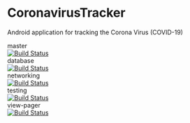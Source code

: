 # CoronavirusTracker
Android application for tracking the Corona Virus (COVID-19)

<div>master</div> <a href="https://travis-ci.org/github/Android-Avengers/CoronavirusTracker"><img src="https://travis-ci.org/Android-Aveners/CoronavirusTracker.svg?branch=testing" alt="Build Status"></a>

<div>database</div> <a href="https://travis-ci.org/github/Android-Avengers/CoronavirusTracker"><img src="https://travis-ci.org/Android-Avengers/CoronavirusTracker.svg?branch=database" alt="Build Status"></a></div>

<div>networking</div> <a href="https://travis-ci.org/github/Android-Avengers/CoronavirusTracker"><img src="https://travis-ci.org/Android-Avengers/CoronavirusTracker.svg?branch=networking" alt="Build Status"></a></div>

<div>testing</div> <a href="https://travis-ci.org/github/Android-Avengers/CoronavirusTracker"><img src="https://travis-ci.org/Android-Avengers/CoronavirusTracker.svg?branch=testing" alt="Build Status"></a></div>

<div>view-pager</div> <a href="https://travis-ci.org/github/Android-Avengers/CoronavirusTracker"><img src="https://travis-ci.org/Android-Avengers/CoronavirusTracker.svg?branch=view-pager" alt="Build Status"></a></div>
